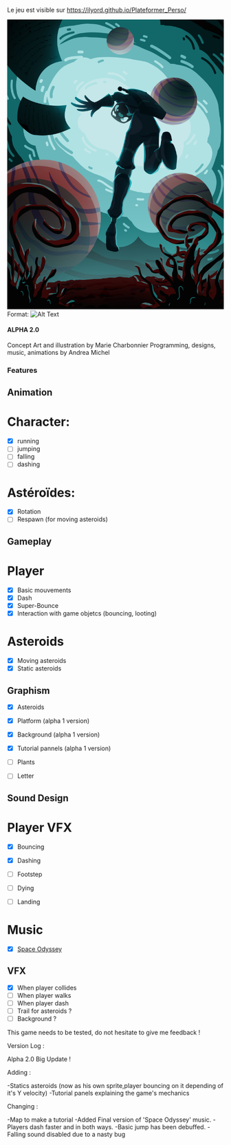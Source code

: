 Le jeu est visible sur https://ilyord.github.io/Plateformer_Perso/



![Sunless Letter](/assets/KeyArt_SunlessLetter_Borderless.png)
Format: ![Alt Text](url)

#### ALPHA 2.0 ####

Concept Art and illustration by Marie Charbonnier
Programming, designs, music, animations by Andrea Michel

### Features ###

## Animation ##

# Character: #

- [x] running
- [ ] jumping
- [ ] falling
- [ ] dashing

# Astéroïdes: #

- [x] Rotation
- [ ] Respawn (for moving asteroids)

## Gameplay ##

# Player #

- [x] Basic mouvements
- [X] Dash
- [X] Super-Bounce
- [X] Interaction with game objetcs (bouncing, looting)

# Asteroids #

- [x] Moving asteroids
- [X] Static asteroids

## Graphism ##

- [X] Asteroids
- [x] Platform (alpha 1 version)
- [x] Background (alpha 1 version)
- [x] Tutorial pannels (alpha 1 version)
- [ ] Plants

- [ ] Letter

## Sound Design ##

# Player VFX #

- [x] Bouncing
- [x] Dashing
- [ ] Footstep
- [ ] Dying 
- [ ] Landing


# Music #

- [x] [Space Odyssey](https://soundcloud.com/hitchrap/odysseus)

## VFX ##

- [x] When player collides
- [ ] When player walks 
- [ ] When player dash
- [ ] Trail for asteroids ?
- [ ] Background ?

This game needs to be tested, do not hesitate to give me feedback !

Version Log :

Alpha 2.0 Big Update !

Adding : 

-Statics asteroids (now as his own sprite,player bouncing on it depending of it's Y velocity)
-Tutorial panels explaining the game's mechanics

Changing :

-Map to make a tutorial
-Added Final version of 'Space Odyssey' music.
-Players dash faster and in both ways.
-Basic jump has been debuffed.
-Falling sound disabled due to a nasty bug
